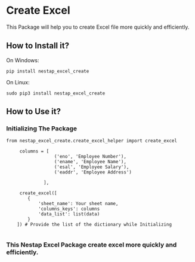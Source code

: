 # Create Excel

This Package will help you to create Excel file more quickly and efficiently.

## How to Install it?

On Windows:
```
pip install nestap_excel_create
```

On Linux:
```
sudo pip3 install nestap_excel_create
```

## How to Use it?

### Initializing The Package

```
from nestap_excel_create.create_excel_helper import create_excel

     columns = [
                  ('eno', 'Employee Number'),
                  ('ename', 'Employee Name'),
                  ('esal', 'Employee Salary'),
                  ('eaddr', 'Employee Address')

              ],
              
     create_excel([
        {
            'sheet_name': Your sheet name,
            'columns_keys': columns 
            'data_list': list(data)
        }
    ]) # Provide the list of the dictionary while Initializing
    
```

### This Nestap Excel Package create excel more quickly and efficiently.